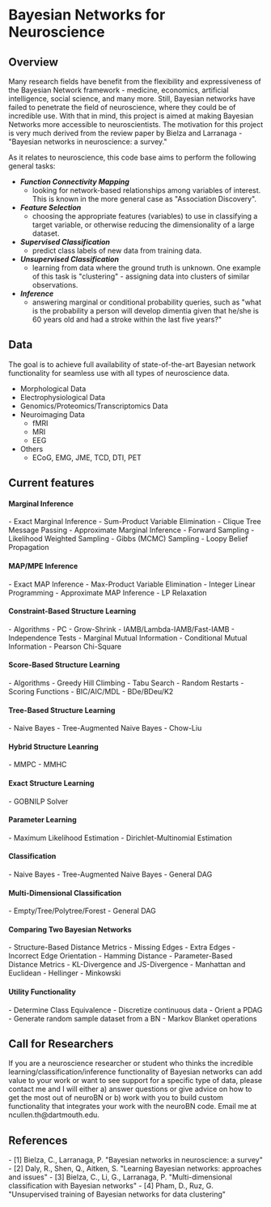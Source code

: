 # Bayesian Networks for Neuroscience


<h2>Overview</h2>
Many research fields have benefit from the flexibility and expressiveness of the Bayesian Network framework - medicine, economics, artificial intelligence, social science, and many more. Still, Bayesian networks have failed to penetrate the field of neuroscience, where they could be of incredible use. With that in mind, this project is aimed at making Bayesian Networks more accessible to neuroscientists. The motivation for this project is very much derived from the review paper by Bielza and Larranaga - "Bayesian networks in neuroscience: a survey."

As it relates to neuroscience, this code base aims to perform the following general tasks:
- <b><i>Function Connectivity Mapping</i></b>
	- looking for network-based relationships among variables of interest. This is
known in the more general case as "Association Discovery".
- <b><i>Feature Selection</i></b> 
	- choosing the appropriate features (variables) to use in classifying a target variable, or otherwise
reducing the dimensionality of a large dataset.
- <b><i>Supervised Classification</i></b>
	- predict class labels of new data from training data.
- <b><i>Unsupervised Classification</i></b>
	- learning from data where the ground truth is unknown. One example of this task is "clustering" - assigning data into clusters of similar observations.
- <b><i>Inference</i></b>
	- answering marginal or conditional probability queries, such as "what is the probability a person will develop dimentia given that he/she is 60 years old and had a stroke within the last five years?"

<h2>Data</h2>

The goal is to achieve full availability of state-of-the-art Bayesian network functionality for seamless use with all types of neuroscience data.
- Morphological Data
- Electrophysiological Data
- Genomics/Proteomics/Transcriptomics Data
- Neuroimaging Data
	- fMRI
	- MRI
	- EEG
- Others
	- ECoG, EMG, JME, TCD, DTI, PET

<h2>Current features</h2>

<h4>Marginal Inference</h4>
- Exact Marginal Inference
	- Sum-Product Variable Elimination 
	- Clique Tree Message Passing
- Approximate Marginal Inference
	- Forward Sampling  
	- Likelihood Weighted Sampling
	- Gibbs (MCMC) Sampling
	- Loopy Belief Propagation

<h4>MAP/MPE Inference</h4>
- Exact MAP Inference
	- Max-Product Variable Elimination
	- Integer Linear Programming
- Approximate MAP Inference
	- LP Relaxation

<h4>Constraint-Based Structure Learning</h4>
- Algorithms
	- PC
	- Grow-Shrink
	- IAMB/Lambda-IAMB/Fast-IAMB
- Independence Tests
	- Marginal Mutual Information
	- Conditional Mutual Information
	- Pearson Chi-Square

<h4>Score-Based Structure Learning</h4>
- Algorithms
	- Greedy Hill Climbing
	- Tabu Search
	- Random Restarts
- Scoring Functions
	- BIC/AIC/MDL
	- BDe/BDeu/K2

<h4>Tree-Based Structure Learning</h4>
- Naive Bayes
- Tree-Augmented Naive Bayes
- Chow-Liu

<h4>Hybrid Structure Leanring</h4>
- MMPC
- MMHC

<h4>Exact Structure Learning</h4>
- GOBNILP Solver

<h4>Parameter Learning</h4>
- Maximum Likelihood Estimation
- Dirichlet-Multinomial Estimation

<h4>Classification</h4>
- Naive Bayes
- Tree-Augmented Naive Bayes
- General DAG

<h4>Multi-Dimensional Classification</h4>
- Empty/Tree/Polytree/Forest
- General DAG

<h4>Comparing Two Bayesian Networks</h4>
- Structure-Based Distance Metrics
	- Missing Edges
	- Extra Edges
	- Incorrect Edge Orientation
	- Hamming Distance
- Parameter-Based Distance Metrics
	- KL-Divergence and JS-Divergence
	- Manhattan and Euclidean
	- Hellinger
	- Minkowski

<h4>Utility Functionality</h4>
- Determine Class Equivalence
- Discretize continuous data 
- Orient a PDAG
- Generate random sample dataset from a BN
- Markov Blanket operations

<h2>Call for Researchers</h2>
If you are a neuroscience researcher or student who thinks the incredible learning/classification/inference functionality of Bayesian networks can add value to your work or want to see support for a specific type of data, please contact me and I will either a) answer questions or give advice on how to get the most out of neuroBN or b) work with you to build custom functionality that integrates your work with the neuroBN code. Email me at ncullen.th@dartmouth.edu.

<h2>References</h2>
- [1] Bielza, C., Larranaga, P. "Bayesian networks in neuroscience: a survey"
- [2] Daly, R., Shen, Q., Aitken, S. "Learning Bayesian networks: approaches and issues"
- [3] Bielza, C., Li, G., Larranaga, P. "Multi-dimensional classification with Bayesian networks"
- [4] Pham, D., Ruz, G. "Unsupervised training of Bayesian networks for data clustering"








